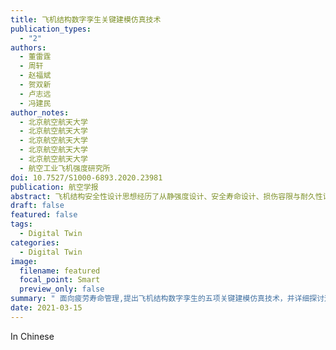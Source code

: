 ```yaml
---
title: 飞机结构数字孪生关键建模仿真技术
publication_types:
  - "2"
authors:
  - 董雷霆
  - 周轩
  - 赵福斌
  - 贺双新
  - 卢志远
  - 冯建民
author_notes:
  - 北京航空航天大学
  - 北京航空航天大学
  - 北京航空航天大学
  - 北京航空航天大学
  - 北京航空航天大学
  - 航空工业飞机强度研究所
doi: 10.7527/S1000-6893.2020.23981
publication: 航空学报
abstract: 飞机结构安全性设计思想经历了从静强度设计、安全寿命设计、损伤容限与耐久性设计到单机追踪的演变,未来有进一步向结构数字孪生的方向发展的趋势。飞机结构数字孪生是数字线程驱动的,多学科、多物理、多尺度、多保真度、多概率的模拟仿真系统,采用在线传感器监测、离线地面检查、飞机运行历史等多源数据,反映并预测对应飞机结构实体在全寿命周期内的行为和性能,有望革新现有的飞机结构使用和维护模式。面向疲劳寿命管理,提出飞机结构数字孪生的5项关键建模仿真技术,分别是载荷和损伤的数据获取技术、多尺度建模和力学分析技术、含裂纹复杂结构的精确高效仿真技术、基于降阶的数字孪生高效建模技术和考虑不确定性与多源异构数据的剩余寿命评估技术,并详细探讨这五项关键技术的研究现状与发展方向,为飞机结构数字孪生的系统研究与工程应用提供参考。 
draft: false
featured: false
tags:
  - Digital Twin
categories:
  - Digital Twin
image:
  filename: featured
  focal_point: Smart
  preview_only: false
summary: " 面向疲劳寿命管理,提出飞机结构数字孪生的五项关键建模仿真技术，并详细探讨这五项关键技术的研究现状与发展方向,为飞机结构数字孪生的系统研究与工程应用提供参考。 "
date: 2021-03-15
---
```

In Chinese
